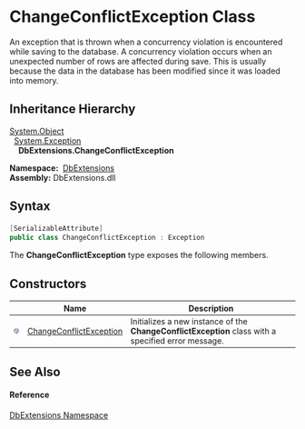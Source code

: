 ChangeConflictException Class
=============================
An exception that is thrown when a concurrency violation is encountered while saving to the database. A concurrency violation occurs when an unexpected number of rows are affected during save. This is usually because the data in the database has been modified since it was loaded into memory.


Inheritance Hierarchy
---------------------
[System.Object][1]  
  [System.Exception][2]  
    **DbExtensions.ChangeConflictException**  

  **Namespace:**  [DbExtensions][3]  
  **Assembly:** DbExtensions.dll

Syntax
------

```csharp
[SerializableAttribute]
public class ChangeConflictException : Exception
```

The **ChangeConflictException** type exposes the following members.


Constructors
------------

                 | Name                         | Description                                                                                         
---------------- | ---------------------------- | --------------------------------------------------------------------------------------------------- 
![Public method] | [ChangeConflictException][4] | Initializes a new instance of the **ChangeConflictException** class with a specified error message. 


See Also
--------

#### Reference
[DbExtensions Namespace][3]  

[1]: http://msdn.microsoft.com/en-us/library/e5kfa45b
[2]: http://msdn.microsoft.com/en-us/library/c18k6c59
[3]: ../README.md
[4]: _ctor.md
[Public method]: ../../icons/pubmethod.svg "Public method"
